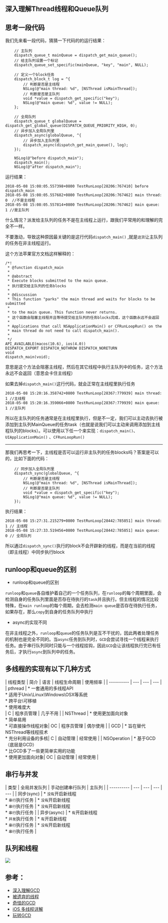 ## 深入理解Thread线程和Queue队列

## 思考一段代码

我们先来看一段代码，猜猜一下代码的的运行结果：

```objc
    // 主队列
    dispatch_queue_t mainQueue = dispatch_get_main_queue();
    // 给主队列设置一个标记
    dispatch_queue_set_specific(mainQueue, "key", "main", NULL);

    // 定义一个block任务
    dispatch_block_t log = ^{
        // 判断是否是主线程
        NSLog(@"main thread: %d", [NSThread isMainThread]);
        // 判断是否是主队列
        void *value = dispatch_get_specific("key");
        NSLog(@"main queue: %d", value != NULL);
    };

    // 全局队列
    dispatch_queue_t globalQueue = dispatch_get_global_queue(DISPATCH_QUEUE_PRIORITY_HIGH, 0);
    // 异步加入全局队列里
    dispatch_async(globalQueue, ^{
        // 异步加入主队列里
        dispatch_async(dispatch_get_main_queue(), log);
    });

    NSLog(@"before dispatch_main");
    dispatch_main();
    NSLog(@"after dispatch_main");
```

运行结果：

```objc
2018-05-08 15:08:05.557398+0800 TestRunLoop[28206:767410] before dispatch_main
2018-05-08 15:08:05.557682+0800 TestRunLoop[28206:767462] main thread: 0  //不是主线程
2018-05-08 15:08:05.557814+0800 TestRunLoop[28206:767462] main queue: 1 //是主队列
```

什么情况？派发给主队列的任务不是在主线程上运行，跟我们平常用的和理解的完全不一样。

不要激动，导致这种原因最关键的是这行代码`dispatch_main()` ,就是`这货`让主队列的任务在非主线程运行。

这个方法苹果官方文档这样解释的：

```objc
/*!
 * @function dispatch_main
 *
 * @abstract
 * Execute blocks submitted to the main queue.
 * 执行提交给主队列的任务blocks
 *
 * @discussion
 * This function "parks" the main thread and waits for blocks to be submitted
 * 
 * to the main queue. This function never returns.
 * 这个函数会阻塞主线程并且等待提交给主队列的任务blocks完成，这个函数永远不会返回
 * 
 * Applications that call NSApplicationMain() or CFRunLoopRun() on the
 * main thread do not need to call dispatch_main().
 *
 */
API_AVAILABLE(macos(10.6), ios(4.0))
DISPATCH_EXPORT DISPATCH_NOTHROW DISPATCH_NORETURN
void
dispatch_main(void);
```

意思是这个方法会阻塞主线程，然后在其它线程中执行主队列中的任务，这个方法永远不会返回（意思会卡住主线程）

如果去掉`dispatch_main()`这行代码，就会正常在主线程里执行任务

```objc
2018-05-08 15:20:16.358742+0800 TestRunLoop[28367:779939] main thread: 1 //主线程
2018-05-08 15:20:16.359066+0800 TestRunLoop[28367:779939] main queue: 1 //主队列
```

所以在主队列的任务通常是在主线程里执行，但是不一定，我们可以主动去执行被添加到主队列MainQueue的任务task（也就是说我们可以主动来调用添加到主线程队列的blocks）。可以使用以下任一个来实现：`dispatch_main()`、`UIApplicationMain()` 、`CFRunLoopRun()`

---

那我们再思考一下，主线程是否可以运行非主队列的任务blocks吗？答案是可以的，比如下面的代码：

```objc
    // 同步加入全局队列里
    dispatch_sync(globalQueue, ^{
        // 判断是否是主线程
        NSLog(@"main thread: %d", [NSThread isMainThread]);
        // 判断是否是主队列
        void *value = dispatch_get_specific("key");
        NSLog(@"main queue: %d", value != NULL);
    });
```

执行结果：

```objc
2018-05-08 15:27:31.215279+0800 TestRunLoop[28442:785851] main thread: 1 // 主线程
2018-05-08 15:27:33.519456+0800 TestRunLoop[28442:785851] main queue: 0 // 全局队列
```

所以通过`dispatch_sync()`执行的block不会开辟新的线程，而是在当前的线程（即主线程）中同步执行block

## runloop和queue的区别
* runloop和queue的区别

`runloop`和`queue`各自维护着自己的一个任务队列，在`runloop`的每个周期里面，会检测自身的任务队列里面是否存在待执行的`task`并且执行。但主线程的情况比较特殊，在`main runloop`的每个周期，会去检测`main queue`是否存在待执行任务，如果存在，那么`copy`到自身的任务队列中执行

* async的实现不同

在非主线程之外，`runloop`和`queue`的任务队列是互不干扰的，因此两者处理任务的机制也是完全不同的。当`async`任务到队列时，`GCD`会尝试寻找一个线程来执行任务。由于串行队列同时只能与一个线程挂钩，因此`GCD`会让该线程执行完已有任务后，才执行`async`到队列中的任务。

## 多线程的实现有以下几种方式
|    线程类型    | 简介 | 语言 | 线程生命周期 | 使用频率 |
| ---------- | --- | --- | --- |
| pthread | * 一套通用的多线程API <br> * 适用于Unix\Linux\Windows\OSX等系统 <br> * 跨平台\可移植 <br> * 使用难度大 <br>| C | 程序员管理 | 几乎不用 |
| NSThread | * 使用更加面向对象 <br> * 简单易用 <br> * 可直接操作线程对象| OC | 程序员管理 | 偶尔使用 |
| GCD | * 旨在替代NSThread等线程技术 <br> * 充分利用设备的多核| C | 自动管理 | 经常使用 |
| NSOperation | * 基于GCD（底层是GCD） <br> * 比GCD多了一些更简单实用的功能 <br> * 使用更加面向对象| OC | 自动管理 | 经常使用 |


## 串行与并发
|    类型    | 全局并发队列 | 手动创建串行队列 | 主队列 |
| ---------- | --- | --- | --- | --- |
| 同步(sync) | * `没有`开启新线程 <br> * `串行`执行任务 | * `没有`开启新线程 <br> * `串行`执行任务  | * `没有`开启新线程 <br> * `串行`执行任务  |
| 异步(async) | * `有`开启新线程 <br> * `并发`执行任务 | * `有`开启新线程 <br> * `串行`执行任务  | * `没有`开启新线程 <br> * `串行`执行任务  |

## 队列和线程
![](http://images.bestswifter.com/gcd-pool.png)

## 参考：

* [深入理解GCD](https://bestswifter.com/deep-gcd/)
* [被遗弃的线程](https://juejin.im/post/5ad17544f265da23793c9606)
* [奇怪的GCD](http://sindrilin.com/note/2018/03/03/weird_thread.html)
* [iOS 多线程详解](https://juejin.im/entry/58aacac08ac247006e625b8c)
* [玩转GCD](https://github.com/ShowJoy-com/showjoy-blog/issues/14)